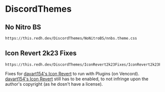 # DiscordThemes

## No Nitro BS

```
https://this.redh.dev/DiscordThemes/NoNitroBS/nnbs.theme.css
```

## Icon Revert 2k23 Fixes

```
https://this.redh.dev/DiscordThemes/IconRevert2k23Fixes/IconRevert2k23Fixes.theme.css
```

Fixes for [davart154's Icon Revert](https://github.com/davart154/Icon-Revert-2023) to run with Plugins (on Vencord).
[davart154's Icon Revert](https://github.com/davart154/Icon-Revert-2023) still has to be enabled, to not infringe upon the author's copyright (as he dosn't have a license).

